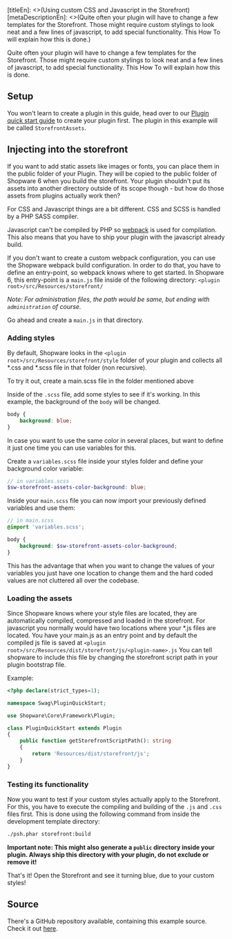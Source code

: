 [titleEn]: <>(Using custom CSS and Javascript in the Storefront)
[metaDescriptionEn]: <>(Quite often your plugin will have to change a few templates for the Storefront. Those might require custom stylings to look neat and a few lines of javascript, to add special functionality. This How To will explain how this is done.)

Quite often your plugin will have to change a few templates for the Storefront.
Those might require custom stylings to look neat and a few lines of javascript, to add special functionality.
This How To will explain how this is done.

## Setup

You won't learn to create a plugin in this guide, head over to our [Plugin quick start guide](./../2-internals/4-plugins/010-plugin-quick-start.md) to
create your plugin first.
The plugin in this example will be called `StorefrontAssets`.

## Injecting into the storefront

If you want to add static assets like images or fonts, you can place them in the public folder of your Plugin.
They will be copied to the public folder of Shopware 6 when you build the storefront. Your plugin shouldn't
put its assets into another directory outside of its scope though -  but how do those assets from plugins actually work then?

For CSS and Javascript things are a bit different. CSS and SCSS is handled by a PHP SASS compiler.

Javascript can't be compiled by PHP so [webpack](https://webpack.js.org/) is used for compilation.
This also means that you have to ship your plugin with the javascript already build.

If you don't want to create a custom webpack configuration, you can use the Shopware webpack build 
configuration. In order to do that, you have to define an entry-point, so webpack knows where to get started.
In Shopware 6, this entry-point is a `main.js` file inside of the following directory:
`<plugin root>/src/Resources/storefront/`

*Note: For administration files, the path would be same, but ending with `administration` of course.*

Go ahead and create a `main.js` in that directory.

### Adding styles

By default, Shopware looks in the `<plugin root>/src/Resources/storefront/style` folder of your plugin
and collects all *.css and *.scss file in that folder (non recursive).

To try it out, create a main.scss file in the folder mentioned above 

Inside of the `.scss` file, add some styles to see if it's working. In this example, 
the background of the `body` will be changed.

```scss
body {
    background: blue;
}
```

In case you want to use the same color in several places, but want to define it just one time you can use variables for this.

Create a `variables.scss` file inside your styles folder and define your background color variable:
```scss
// in variables.scss
$sw-storefront-assets-color-background: blue;
```

Inside your `main.scss` file you can now import your previously defined variables and use them:
```scss
// in main.scss
@import 'variables.scss';

body {
    background: $sw-storefront-assets-color-background;
}
```

This has the advantage that when you want to change the values of your variables you just have one location to change them and the hard coded values are not cluttered all over the codebase.

### Loading the assets

Since Shopware knows where your style files are located, they are automatically compiled, compressed 
and loaded in the storefront. For javascript you normally would have two locations where your *.js files
are located. You have your main.js as an entry point and by default the compiled js file is saved at
`<plugin root>/src/Resources/dist/storefront/js/<plugin-name>.js`
You can tell shopware to include this file by changing the storefront script path in your plugin
bootstrap file.

Example:
```php
<?php declare(strict_types=1);

namespace Swag\PluginQuickStart;

use Shopware\Core\Framework\Plugin;

class PluginQuickStart extends Plugin
{
    public function getStorefrontScriptPath(): string
    {
        return 'Resources/dist/storefront/js';
    }
}
```

### Testing its functionality

Now you want to test if your custom styles actually apply to the Storefront.
For this, you have to execute the compiling and building of the `.js` and `.css` files first.
This is done using the following command from inside the development template directory:

```bash
./psh.phar storefront:build
```

**Important note: This might also generate a `public` directory inside your plugin. Always ship this directory with your plugin,
do not exclude or remove it!**

That's it! Open the Storefront and see it turning blue, due to your custom styles!

## Source

There's a GitHub repository available, containing this example source.
Check it out [here](https://github.com/shopware/swag-docs-storefront-assets).
